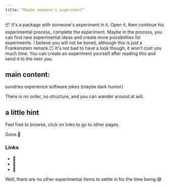 ```yaml
---
title: “Maybe someone's experiment”
---
```

📦
It's a package with someone's experiment in it.
Open it, then continue his experimental process, complete the experiment.
Maybe in the process, you can find new experimental ideas and create more possibilities for experiments. I believe you will not be bored, although this is just a Frankenstein remark.😶
It's not bad to have a look though, it won't cost you much time.
You can create an experiment yourself after reading this and send it to the next you.

## main content:

sundries
experience
software
jokes (maybe dark humor)

There is no order, no structure, and you can wander around at will.

## a little hint

Feel free to browse, click on links to go to other pages.

Gone.🤠

### Links
- 🚧 
- 🐛 
- 👀 

Well, there are no other experimental items to settle in for the time being.😅
